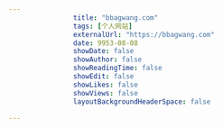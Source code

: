 ---
                title: "bbagwang.com"
                tags: [个人网站]
                externalUrl: "https://bbagwang.com"
                date: 9953-08-08
                showDate: false
                showAuthor: false
                showReadingTime: false
                showEdit: false
                showLikes: false
                showViews: false
                layoutBackgroundHeaderSpace: false
                ---

